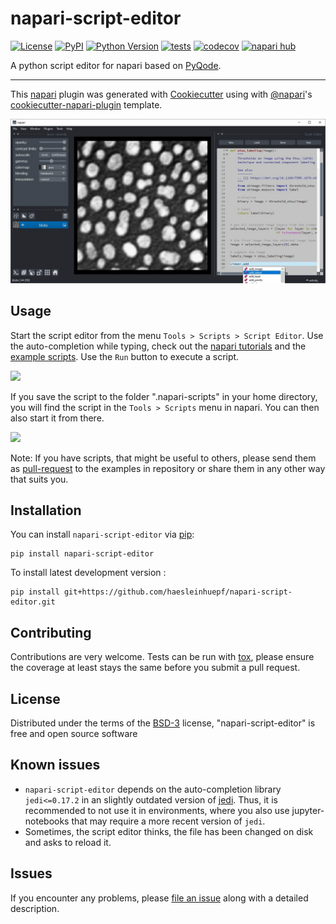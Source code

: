 # napari-script-editor

[![License](https://img.shields.io/pypi/l/napari-script-editor.svg?color=green)](https://github.com/haesleinhuepf/napari-script-editor/raw/main/LICENSE)
[![PyPI](https://img.shields.io/pypi/v/napari-script-editor.svg?color=green)](https://pypi.org/project/napari-script-editor)
[![Python Version](https://img.shields.io/pypi/pyversions/napari-script-editor.svg?color=green)](https://python.org)
[![tests](https://github.com/haesleinhuepf/napari-script-editor/workflows/tests/badge.svg)](https://github.com/haesleinhuepf/napari-script-editor/actions)
[![codecov](https://codecov.io/gh/haesleinhuepf/napari-script-editor/branch/main/graph/badge.svg)](https://codecov.io/gh/haesleinhuepf/napari-script-editor)
[![napari hub](https://img.shields.io/endpoint?url=https://api.napari-hub.org/shields/napari-script-editor)](https://napari-hub.org/plugins/napari-script-editor)

A python script editor for napari based on [PyQode](http://pyqode.github.io/pyQode/).

----------------------------------

This [napari] plugin was generated with [Cookiecutter] using with [@napari]'s [cookiecutter-napari-plugin] template.

![](docs/screenshot.png)

## Usage

Start the script editor from the menu `Tools > Scripts > Script Editor`. Use the auto-completion while typing, 
check out the [napari tutorials](https://napari.org/tutorials/) and the
[example scripts](https://github.com/haesleinhuepf/napari-script-editor/tree/main/example_scripts). 
Use the `Run` button to execute a script.

![](docs/type_and_run_screencast.gif)

If you save the script to the folder ".napari-scripts" in your home directory, you will find the script in the 
`Tools > Scripts` menu in napari. You can then also start it from there.

![](docs/run_from_menu_screencast.gif)

Note: If you have scripts, that might be useful to others, please send them as 
[pull-request](https://github.com/haesleinhuepf/napari-script-editor/pulls) to the examples in 
repository or share them in any other way that suits you.

## Installation

You can install `napari-script-editor` via [pip]:

    pip install napari-script-editor



To install latest development version :

    pip install git+https://github.com/haesleinhuepf/napari-script-editor.git


## Contributing

Contributions are very welcome. Tests can be run with [tox], please ensure
the coverage at least stays the same before you submit a pull request.

## License

Distributed under the terms of the [BSD-3] license,
"napari-script-editor" is free and open source software

## Known issues

* `napari-script-editor` depends on the auto-completion library `jedi<=0.17.2` in an slightly outdated version of [jedi](https://github.com/davidhalter/jedi). Thus, it is recommended to not use it in environments, where you also use jupyter-notebooks that may require a more recent version of `jedi`.
* Sometimes, the script editor thinks, the file has been changed on disk and asks to reload it.

## Issues

If you encounter any problems, please [file an issue] along with a detailed description.

[napari]: https://github.com/napari/napari
[Cookiecutter]: https://github.com/audreyr/cookiecutter
[@napari]: https://github.com/napari
[MIT]: http://opensource.org/licenses/MIT
[BSD-3]: http://opensource.org/licenses/BSD-3-Clause
[GNU GPL v3.0]: http://www.gnu.org/licenses/gpl-3.0.txt
[GNU LGPL v3.0]: http://www.gnu.org/licenses/lgpl-3.0.txt
[Apache Software License 2.0]: http://www.apache.org/licenses/LICENSE-2.0
[Mozilla Public License 2.0]: https://www.mozilla.org/media/MPL/2.0/index.txt
[cookiecutter-napari-plugin]: https://github.com/napari/cookiecutter-napari-plugin

[file an issue]: https://github.com/haesleinhuepf/napari-script-editor/issues

[napari]: https://github.com/napari/napari
[tox]: https://tox.readthedocs.io/en/latest/
[pip]: https://pypi.org/project/pip/
[PyPI]: https://pypi.org/
